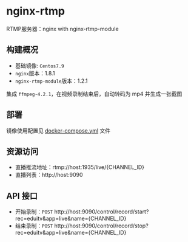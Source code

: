 # nginx-rtmp
RTMP服务器：nginx with nginx-rtmp-module

## 构建概况
- 基础镜像: `Centos7.9`
- `nginx`版本：1.8.1
- `nginx-rtmp-module`版本：1.2.1

集成 `ffmpeg-4.2.1`，在视频录制结束后，自动转码为 mp4 并生成一张截图

## 部署
镜像使用配置见 [docker-compose.yml](https://github.com/mailbyms/nginx-rtmp) 文件

## 资源访问
- 直播推流地址：rtmp://host:1935/live/{CHANNEL_ID}
- 直播列表：http://host:9090

## API 接口
- 开始录制：`POST` http://host:9090/control/record/start?rec=eduitv&app=live&name={CHANNEL_ID}
- 结束录制：`POST` http://host:9090/control/record/stop?rec=eduitv&app=live&name={CHANNEL_ID}